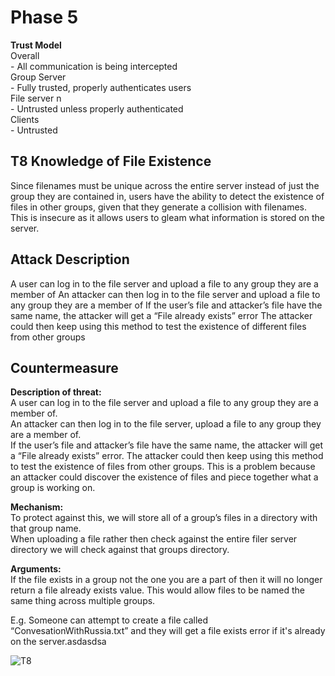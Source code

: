 # Phase 5 


**Trust Model**  
Overall  
    - All communication is being intercepted  
Group Server  
	- Fully trusted, properly authenticates users  
File server n  
	- Untrusted unless properly authenticated  
Clients  
	- Untrusted  

## T8 Knowledge of File Existence  
Since filenames must be unique across the entire server instead of just the group they are contained in, users have the ability to detect the existence of files in other groups, given that they generate a collision with filenames. This is insecure as it allows users to gleam what information is stored on the server.

## Attack Description  

A user can log in to the file server and upload a file to any group they are a member of
An attacker can then log in to the file server and upload a file to any group they are a member of
If the user’s file and attacker’s file have the same name, the attacker will get a “File already exists” error
The attacker could then keep using this method to test the existence of different files from other groups

## Countermeasure  

**Description of threat:**  
A user can log in to the file server and upload a file to any group they are a member of.  
An attacker can then log in to the file server, upload a file to any group they are a member of.  
If the user’s file and attacker’s file have the same name, the attacker will get a “File already exists” error. The attacker could then keep using this method to test the existence of files from other groups. This is a problem because an attacker could discover the existence of files and piece together what a group is working on.

**Mechanism:**  
To protect against this, we will store all of a group’s files in a directory with that group name.  
When uploading a file rather then check against the entire filer server directory we will check against that groups directory.  

**Arguments:**  
If the file exists in a group not the one you are a part of then it will no longer return a file already exists value. This would allow files to be named the same thing across multiple groups.


E.g. Someone can attempt to create a file called “ConvesationWithRussia.txt” and they will get a file exists error if it's already on the server.asdasdsa


![T8](https://github.com/EricGhildyal/CS1653CryptoProject/blob/master/reports/images/t8.jpg)